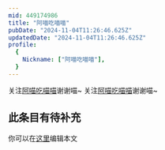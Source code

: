 ```yaml
---
mid: 449174986
title: "阿喵吃喵喵"
pubDate: "2024-11-04T11:26:46.625Z"
updatedDate: "2024-11-04T11:26:46.625Z"
profile:
  {
    Nickname: ["阿喵吃喵喵"],
  }
---
```


关注[阿喵吃喵喵](https://space.bilibili.com/449174986)谢谢喵~ 关注[阿喵吃喵喵](https://space.bilibili.com/449174986)谢谢喵~

## 此条目有待补充
你可以在[这里](https://github.com/Yuhanawa/VTuber.ICU-Content/edit/master/v/阿喵吃喵喵/index.md)编辑本文
